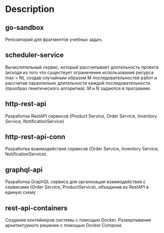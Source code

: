 # Description

## go-sandbox

Репозиторий для фрагментов учебных задач.


## scheduler-service

Вычислительный сервис, который рассчитывает длительность проекта (исходя из того что существует ограничение использования ресурса max = N), создав случайным образом M последовательностей работ и рассчитав параллельно  длительности каждой последовательности (прообраз генетического алгоритма). M и N задаются в программе.


## http-rest-api

Разработка RestAPI сервисов (Product Service, Order Service, Inventory Service, NotificationService)


## http-rest-api-conn

Разработка взаимодействия сервисов (Order Service, Inventory Service, NotificationService).


## graphql-api

Разработка GraphQL сервиса для организации взаимодействия с сервисами (Order Service, ProductService), объединив их RestAPI в единую схему


## rest-api-containers

Создание контейнеров системы с помощью Docker. Развертывание архитектурного решение с помощью Docker Compose
